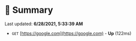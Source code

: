 # 📖 Summary
Last updated: **6/28/2021, 5:33:39 AM**

- `GET` [https://google.com](https://google.com) - **Up** (122ms)
